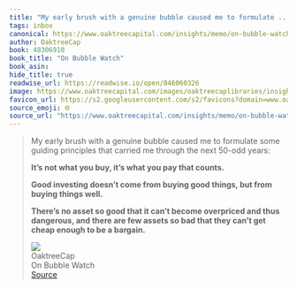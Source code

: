 ```yaml
---
title: "My early brush with a genuine bubble caused me to formulate ..."
tags: inbox
canonical: https://www.oaktreecapital.com/insights/memo/on-bubble-watch
author: OaktreeCap
book: 48306910
book_title: "On Bubble Watch"
book_asin: 
hide_title: true
readwise_url: https://readwise.io/open/846060326
image: https://www.oaktreecapital.com/images/oaktreecaplibraries/insights/memos/hm-memos_written-image-1_530x299px.png?sfvrsn=50697366_3
favicon_url: https://s2.googleusercontent.com/s2/favicons?domain=www.oaktreecapital.com
source_emoji: 🌐
source_url: "https://www.oaktreecapital.com/insights/memo/on-bubble-watch#:~:text=My%20early%20brush,be%20a%20bargain.**"
---
```


> My early brush with a genuine bubble caused me to formulate some guiding principles that carried me through the next 50-odd years:
> 
> **It’s not what you buy, it’s what you pay that counts.**
> 
> **Good investing doesn’t come from buying good things, but from buying things well.**
> 
> **There’s no asset so good that it can’t become overpriced and thus dangerous, and there are few assets so bad that they can’t get cheap enough to be a bargain.**
> <div class="quoteback-footer"><div class="quoteback-avatar"><img class="mini-favicon" src="https://s2.googleusercontent.com/s2/favicons?domain=www.oaktreecapital.com"></div><div class="quoteback-metadata"><div class="metadata-inner"><span style="display:none">FROM:</span><div aria-label="OaktreeCap" class="quoteback-author"> OaktreeCap</div><div aria-label="On Bubble Watch" class="quoteback-title"> On Bubble Watch</div></div></div><div class="quoteback-backlink"><a target="_blank" aria-label="go to the full text of this quotation" rel="noopener" href="https://www.oaktreecapital.com/insights/memo/on-bubble-watch#:~:text=My%20early%20brush,be%20a%20bargain.**" class="quoteback-arrow"> Source</a></div></div>